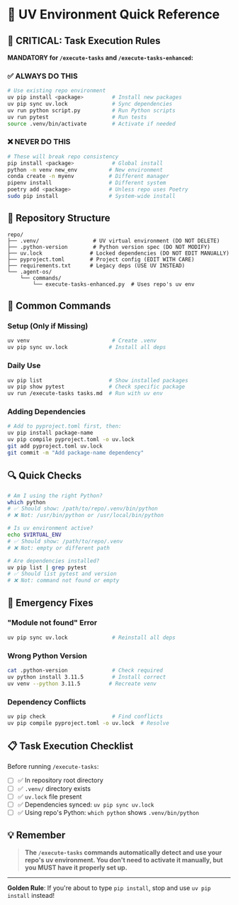 # 🚀 UV Environment Quick Reference

## 🔴 CRITICAL: Task Execution Rules

**MANDATORY for `/execute-tasks` and `/execute-tasks-enhanced`:**

### ✅ ALWAYS DO THIS
```bash
# Use existing repo environment
uv pip install <package>         # Install new packages
uv pip sync uv.lock              # Sync dependencies
uv run python script.py          # Run Python scripts
uv run pytest                    # Run tests
source .venv/bin/activate        # Activate if needed
```

### ❌ NEVER DO THIS
```bash
# These will break repo consistency
pip install <package>            # Global install
python -m venv new_env          # New environment
conda create -n myenv           # Different manager
pipenv install                  # Different system
poetry add <package>            # Unless repo uses Poetry
sudo pip install                # System-wide install
```

## 📁 Repository Structure

```
repo/
├── .venv/                 # UV virtual environment (DO NOT DELETE)
├── .python-version        # Python version spec (DO NOT MODIFY)
├── uv.lock               # Locked dependencies (DO NOT EDIT MANUALLY)
├── pyproject.toml        # Project config (EDIT WITH CARE)
├── requirements.txt      # Legacy deps (USE UV INSTEAD)
└── .agent-os/
    └── commands/
        └── execute-tasks-enhanced.py  # Uses repo's uv env
```

## 🎯 Common Commands

### Setup (Only if Missing)
```bash
uv venv                          # Create .venv
uv pip sync uv.lock             # Install all deps
```

### Daily Use
```bash
uv pip list                     # Show installed packages
uv pip show pytest              # Check specific package
uv run /execute-tasks tasks.md  # Run with uv env
```

### Adding Dependencies
```bash
# Add to pyproject.toml first, then:
uv pip install package-name
uv pip compile pyproject.toml -o uv.lock
git add pyproject.toml uv.lock
git commit -m "Add package-name dependency"
```

## 🔍 Quick Checks

```bash
# Am I using the right Python?
which python
# ✅ Should show: /path/to/repo/.venv/bin/python
# ❌ Not: /usr/bin/python or /usr/local/bin/python

# Is uv environment active?
echo $VIRTUAL_ENV
# ✅ Should show: /path/to/repo/.venv
# ❌ Not: empty or different path

# Are dependencies installed?
uv pip list | grep pytest
# ✅ Should list pytest and version
# ❌ Not: command not found or empty
```

## 🚨 Emergency Fixes

### "Module not found" Error
```bash
uv pip sync uv.lock              # Reinstall all deps
```

### Wrong Python Version
```bash
cat .python-version              # Check required
uv python install 3.11.5         # Install correct
uv venv --python 3.11.5         # Recreate venv
```

### Dependency Conflicts
```bash
uv pip check                     # Find conflicts
uv pip compile pyproject.toml -o uv.lock  # Resolve
```

## 📋 Task Execution Checklist

Before running `/execute-tasks`:
- [ ] ✅ In repository root directory
- [ ] ✅ `.venv/` directory exists
- [ ] ✅ `uv.lock` file present
- [ ] ✅ Dependencies synced: `uv pip sync uv.lock`
- [ ] ✅ Using repo's Python: `which python` shows `.venv/bin/python`

## 💡 Remember

> **The `/execute-tasks` commands automatically detect and use your repo's uv environment. You don't need to activate it manually, but you MUST have it properly set up.**

---

**Golden Rule**: If you're about to type `pip install`, stop and use `uv pip install` instead!